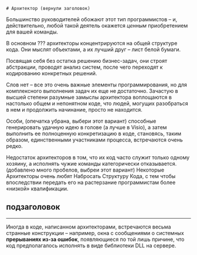     # Архитектор (вернули заголовок)

Большинство руководителей обожают этот тип программистов – и,
действительно, любой такой деятель окажется *ценным* приобретением для вашей команды.

В основном ??? архитекторы концентрируются на общей структуре кода.
Они мыслят объектами, а их лучший друг – лист белой бумаги.
>
Посвящая себя без остатка решению бизнес-задач, они строят абстракции,
проводят анализ систем, после чего переходят к кодированию конкретных решений.
>>>
Слов нет – все это очень важные элементы программирования,
но для комплексного выполнения задач их еще не достаточно. Зачастую в высшей степени разумные замыслы архитектора воплощаются в настолько общем и непонятном коде,
что людей, могущих разобраться в нем и продолжить начинание, просто не находится.

Особи, (опечатка убрана, выбери этот вариант) способные генерировать удачную идею в голове (а лучше в Visio),
а затем выполнить ее полноценную конкретизацию в коде, становясь, таким образом, единственными участниками процесса,
встречаются очень редко.

Недостаток архитекторов в том, что их код часто служит только одному хозяину,
а исполнять чужие команды категорически отказывается. (добавлено много пробелов, выбреи этот вариант)
Некоторые Архитекторы очень любят Набросать Структуру Кода, с тем чтобы впоследствии передать его на растерзание программистам более «низкой» квалификации.

## подзаголовок

***

Иногда в коде, написанном архитекторами, встречаются весьма странные конструкции – например,
окна с сообщениями о системных **прерываниях из-за ошибок**, появляющиеся по той лишь причине,
что код предполагалось исполнять в виде библиотеки DLL на сервере.

